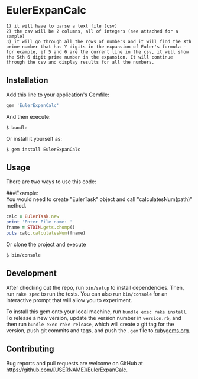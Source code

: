 # EulerExpanCalc

    1) it will have to parse a text file (csv)
    2) the csv will be 2 columns, all of integers (see attached for a sample)
    3) it will go through all the rows of numbers and it will find the Xth prime number that has Y digits in the expansion of Euler's formula - for example, if 5 and 6 are the current line in the csv, it will show the 5th 6 digit prime number in the expansion. It will continue through the csv and display results for all the numbers.  

## Installation

Add this line to your application's Gemfile:

```ruby
gem 'EulerExpanCalc'
```

And then execute:

    $ bundle

Or install it yourself as:

    $ gem install EulerExpanCalc

## Usage

There are two ways to use this code: 
    


###Example:  
You would need to create "EulerTask" object and call "calculatesNum(path)" method.  
```ruby
calc = EulerTask.new  
print 'Enter File name: '  
fname = STDIN.gets.chomp()  
puts calc.calculatesNum(fname)  
```

Or clone the project and execute 
    
```
$ bin/console  
```
## Development

After checking out the repo, run `bin/setup` to install dependencies. Then, run `rake spec` to run the tests. You can also run `bin/console` for an interactive prompt that will allow you to experiment.

To install this gem onto your local machine, run `bundle exec rake install`. To release a new version, update the version number in `version.rb`, and then run `bundle exec rake release`, which will create a git tag for the version, push git commits and tags, and push the `.gem` file to [rubygems.org](https://rubygems.org).

## Contributing

Bug reports and pull requests are welcome on GitHub at https://github.com/[USERNAME]/EulerExpanCalc.
